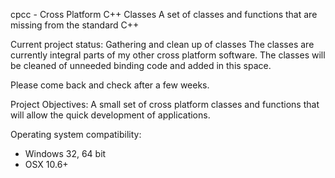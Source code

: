 cpcc - Cross Platform C++ Classes
A set of classes and functions that are missing from the standard C++

Current project status: Gathering and clean up of classes
The classes are currently integral parts of my other cross platform software.
The classes will be cleaned of unneeded binding code and added in this space.

Please come back and check after a few weeks.

Project Objectives:
A small set of cross platform classes and functions that will allow the quick development of applications.

Operating system compatibility:
- Windows 32, 64 bit
- OSX 10.6+
